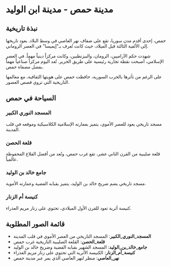 # مدينة حمص - مدينة ابن الوليد

## نبذة تاريخية
حمص، إحدى أقدم مدن سوريا، تقع على ضفاف نهر العاصي في وسط البلاد. يعود تاريخها إلى الألفية الثالثة قبل الميلاد، حيث كانت تُعرف بـ"إيميسا" في العصر الروماني.

شهدت حكم الآراميين، الرومان، والبيزنطيين، وكانت مركزاً دينياً مهماً. في العصر الإسلامي، أصبحت نقطة تجارية رئيسية على طريق الحرير. تُعد اليوم مركزاً صناعياً مهماً بفضل مصفاة حمص.

على الرغم من تأثرها بالحرب السورية، حافظت حمص على هويتها الثقافية، مع معالمها التاريخية التي تروي قصص العصور.

## السياحة في حمص
### المسجد النوري الكبير
مسجد تاريخي يعود للعصر الأموي، يتميز بعمارته الإسلامية الكلاسيكية وموقعه في قلب المدينة.

### قلعة الحصن
قلعة صليبية من القرن الثاني عشر، تقع غرب حمص، وتُعد من أفضل القلاع المحفوظة عالمياً.

### جامع خالد بن الوليد
مسجد تاريخي يضم ضريح خالد بن الوليد، يتميز بقبابه الفضية وعمارته الأموية.

### كنيسة أم الزنار
كنيسة أثرية تعود للقرن الأول الميلادي، تحتوي على زنار مريم العذراء.

## قائمة الصور المطلوبة
- **المسجد_النوري_الكبير**: المسجد التاريخي من العصر الأموي في قلب المدينة
- **قلعة_الحصن**: القلعة الصليبية التاريخية غرب حمص
- **جامع_خالد_بن_الوليد**: المسجد الشهير بقبابه الفضية وضريح خالد بن الوليد
- **كنيسة_أم_الزنار**: الكنيسة الأثرية التي تحتوي على زنار مريم العذراء
- **نهر_العاصي**: منظر لنهر العاصي الذي يمر عبر مدينة حمص